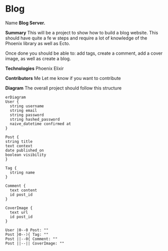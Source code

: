 # Blog
Name
**Blog Server.**

**Summary**
This will be a project to show how to build a blog website. This should have quite a fe w steps and require a lot of knowledge of the Phoenix library as well as Ecto.

Once done you should be able to: add tags, create a comment, add a cover image, as well as create a blog.

**Technologies**
Phoenix
Elixir

**Contributors**
Me
Let me know if you want to contribute

**Diagram**
The overall project should follow this structure
```mermaid
erDiagram
User {
  string username
  string email
  string password
  string hashed_password
  naive_datetime confirmed at
}

Post {
string title
text context
date published_on
boolean visibility
}

Tag {
  string name
}

Comment {
  text content
  id post_id
}

CoverImage {
  text url
  id post_id
}

User |0--0 Post: ""
Post }0--){ Tag: ""
Post ||--0{ Comment: ""
Post ||--|| CoverImage: ""
```